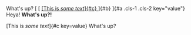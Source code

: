 What's up? [ [ [ [This is *some text*]{#c} ](url) ]{#b} ]{#a .cls-1 .cls-2 key="value"} Heya! **What's up?!**

[This is *some text*]{#c key=value} What's up?
